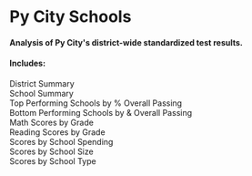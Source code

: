 # Py City Schools
#### Analysis of Py City's district-wide standardized test results.

#### Includes:
  District Summary\
  School Summary\
  Top Performing Schools by % Overall Passing\
  Bottom Performing Schools by & Overall Passing\
  Math Scores by Grade\
  Reading Scores by Grade\
  Scores by School Spending\
  Scores by School Size\
  Scores by School Type
